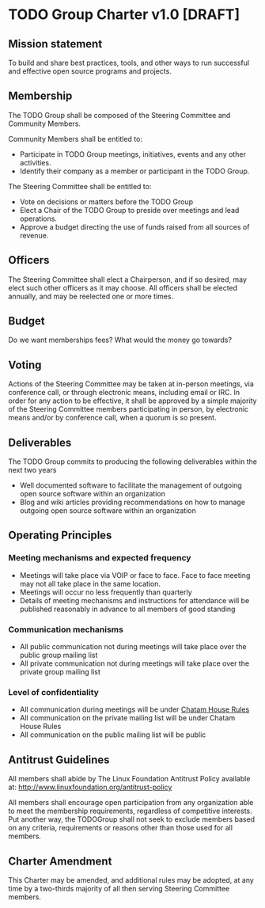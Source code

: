 # TODO Group Charter v1.0 [DRAFT]

## Mission statement
To build and share best practices, tools, and other ways to run successful and effective open source programs and projects.

## Membership
The TODO Group shall be composed of the Steering Committee and Community Members.

Community Members shall be entitled to:
* Participate in TODO Group meetings, initiatives, events and any other activities.
* Identify their company as a member or participant in the TODO Group.

The Steering Committee shall be entitled to:
* Vote on decisions or matters before the TODO Group
* Elect a Chair of the TODO Group to preside over meetings and lead operations.
* Approve a budget directing the use of funds raised from all sources of revenue.

## Officers
The Steering Committee shall elect a Chairperson, and if so desired, may elect such other officers as it may choose. All officers shall be elected annually, and may be reelected one or more times.

## Budget
Do we want memberships fees? What would the money go towards? 

## Voting
Actions of the Steering Committee may be taken at in-person meetings, via conference call, or through electronic means, including email or IRC. In order for any action to be effective, it shall be approved by a simple majority of the Steering Committee members participating in person, by electronic means and/or by conference call, when a quorum is so present.

## Deliverables
The TODO Group commits to producing the following deliverables within the next two years
* Well documented software to facilitate the management of outgoing open source software within an organization
* Blog and wiki articles providing recommendations on how to manage outgoing open source software within an organization

## Operating Principles

### Meeting mechanisms and expected frequency
* Meetings will take place via VOIP or face to face. Face to face meeting may not all take place in the same location.
* Meetings will occur no less frequently than quarterly
* Details of meeting mechanisms and instructions for attendance will be published reasonably in advance to all members of good standing

### Communication mechanisms
* All public communication not during meetings will take place over the public group mailing list
* All private communication not during meetings will take place over the private group mailing list

### Level of confidentiality
* All communication during meetings will be under [Chatam House Rules](http://en.wikipedia.org/wiki/Chatham_House_Rule)
* All communication on the private mailing list will be under Chatam House Rules
* All communication on the public mailing list will be public

## Antitrust Guidelines
All members shall abide by The Linux Foundation Antitrust Policy available at: http://www.linuxfoundation.org/antitrust-policy

All members shall encourage open participation from any organization able to meet the membership requirements, regardless of competitive interests. Put another way, the TODOGroup shall not seek to exclude members based on any criteria, requirements or reasons other than those used for all members.

## Charter Amendment
This Charter may be amended, and additional rules may be adopted, at any time by a two-thirds majority of all then serving Steering Committee members.
